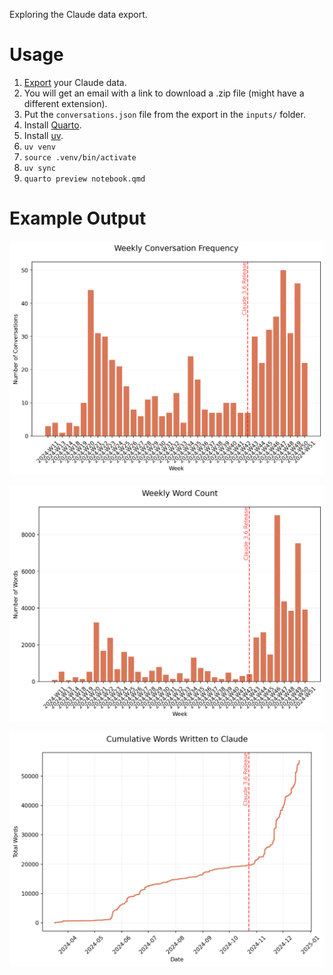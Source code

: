 Exploring the Claude data export.

# Usage

1. [Export][ex] your Claude data.
1. You will get an email with a link to download a .zip file (might have a different extension).
1. Put the `conversations.json` file from the export in the `inputs/` folder.
1. Install [Quarto].
1. Install [uv].
1. `uv venv`
1. `source .venv/bin/activate`
1. `uv sync`
1. `quarto preview notebook.qmd`

[ex]: https://support.anthropic.com/en/articles/9450526-how-can-i-export-my-claude-ai-data
[Quarto]: https://quarto.org/
[uv]: https://docs.astral.sh/uv/

# Example Output

![](/example/cpw.png)

![](/example/wpw.png)

![](/example/cw.png)
